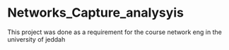 # Networks_Capture_analysyis
This project was done as a requirement for the course network eng in the university of jeddah 
